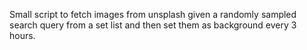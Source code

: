 Small script to fetch images from unsplash given a randomly sampled search query from a set list and then set them as background every 3 hours.